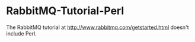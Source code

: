 # RabbitMQ-Tutorial-Perl

The RabbitMQ tutorial at http://www.rabbitmq.com/getstarted.html doesn't include Perl. 
